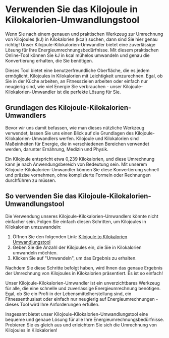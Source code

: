 Verwenden Sie das Kilojoule in Kilokalorien-Umwandlungstool
===========================================================

Wenn Sie nach einem genauen und praktischen Werkzeug zur Umrechnung von Kilojoules (kJ) in Kilokalorien (kcal) suchen, dann sind Sie hier genau richtig! Unser Kilojoule-Kilokalorien-Umwandler bietet eine zuverlässige Lösung für Ihre Energieumrechnungsbedürfnisse. Mit diesem praktischen Online-Tool können Sie kJ in kcal mühelos umwandeln und genau die Konvertierung erhalten, die Sie benötigen.

Dieses Tool bietet eine benutzerfreundliche Oberfläche, die es jedem ermöglicht, Kilojoules in Kilokalorien mit Leichtigkeit umzurechnen. Egal, ob Sie in der Küche arbeiten, an Fitnesszielen arbeiten oder einfach nur neugierig sind, wie viel Energie Sie verbrauchen - unser Kilojoule-Kilokalorien-Umwandler ist die perfekte Lösung für Sie.

Grundlagen des Kilojoule-Kilokalorien-Umwandlers
------------------------------------------------

Bevor wir uns damit befassen, wie man dieses nützliche Werkzeug verwendet, lassen Sie uns einen Blick auf die Grundlagen des Kilojoule-Kilokalorien-Umwandlers werfen. Kilojoule und Kilokalorien sind Maßeinheiten für Energie, die in verschiedenen Bereichen verwendet werden, darunter Ernährung, Medizin und Physik.

Ein Kilojoule entspricht etwa 0,239 Kilokalorien, und diese Umrechnung kann je nach Anwendungsbereich von Bedeutung sein. Mit unserem Kilojoule-Kilokalorien-Umwandler können Sie diese Konvertierung schnell und präzise vornehmen, ohne komplizierte Formeln oder Rechnungen durchführen zu müssen.

So verwenden Sie das Kilojoule-Kilokalorien-Umwandlungstool
-----------------------------------------------------------

Die Verwendung unseres Kilojoule-Kilokalorien-Umwandlers könnte nicht einfacher sein. Folgen Sie einfach diesen Schritten, um Kilojoules in Kilokalorien umzuwandeln:

1. Öffnen Sie den folgenden Link: [Kilojoule to Kilokalorien Umwandlungstool](https://www.onlinecalculatorsfree.com/de/convert/kilojoules-to-kilocalories.html)
2. Geben Sie die Anzahl der Kilojoules ein, die Sie in Kilokalorien umwandeln möchten.
3. Klicken Sie auf "Umwandeln", um das Ergebnis zu erhalten.

Nachdem Sie diese Schritte befolgt haben, wird Ihnen das genaue Ergebnis der Umrechnung von Kilojoules in Kilokalorien präsentiert. Es ist so einfach!

Unser Kilojoule-Kilokalorien-Umwandler ist ein unverzichtbares Werkzeug für alle, die eine schnelle und zuverlässige Energieumrechnung benötigen. Egal, ob Sie ein Profi in der Lebensmittelherstellung sind, ein Fitnessenthusiast oder einfach nur neugierig auf Energieumrechnungen - dieses Tool wird Ihre Anforderungen erfüllen.

Insgesamt bietet unser Kilojoule-Kilokalorien-Umwandlungstool eine bequeme und genaue Lösung für alle Ihre Energieumrechnungsbedürfnisse. Probieren Sie es gleich aus und erleichtern Sie sich die Umrechnung von Kilojoules in Kilokalorien!